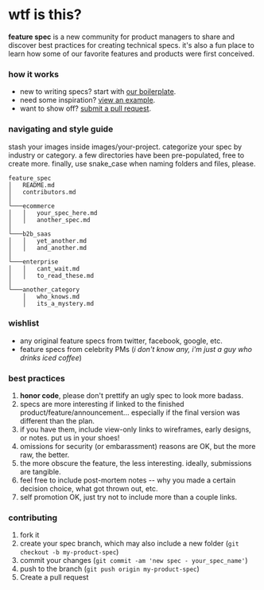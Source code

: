 # wtf is this?

**feature spec** is a new community for product managers to share and discover best practices for creating technical specs. it's also a fun place to learn how some of our favorite features and products were first conceived.

### how it works

* new to writing specs? start with [our boilerplate](https://github.com/ryanckulp/feature_spec/blob/master/templates/boilerplate.md).
* need some inspiration? [view an example](https://github.com/ryanckulp/feature_spec/blob/master/b2b_saas/fomo.md).
* want to show off? [submit a pull request](#contributing).

### navigating and style guide
stash your images inside images/your-project. categorize your spec by industry or category. a few directories have been pre-populated, free to create more. finally, use snake_case when naming folders and files, please.

```
feature_spec
│   README.md
│   contributors.md    
│
└───ecommerce
│   │   your_spec_here.md
│   │   another_spec.md
│   
└───b2b_saas
│   │   yet_another.md
│   │   and_another.md
│   
└───enterprise
│   │   cant_wait.md
│   │   to_read_these.md
│   
└───another_category
    │   who_knows.md
    │   its_a_mystery.md
```

### wishlist
* any original feature specs from twitter, facebook, google, etc.
* feature specs from celebrity PMs (_i don't know any, i'm just a guy who drinks iced coffee_)

### best practices

1. **honor code**, please don't prettify an ugly spec to look more badass.
2. specs are more interesting if linked to the finished product/feature/announcement... especially if the final version was different than the plan.
3. if you have them, include view-only links to wireframes, early designs, or notes. put us in your shoes!
4. omissions for security (or embarassment) reasons are OK, but the more raw, the better.
5. the more obscure the feature, the less interesting. ideally, submissions are tangible.
6. feel free to include post-mortem notes -- why you made a certain decision choice, what got thrown out, etc.
5. self promotion OK, just try not to include more than a couple links.

### contributing

1. fork it
2. create your spec branch, which may also include a new folder (`git checkout -b my-product-spec`)
3. commit your changes (`git commit -am 'new spec - your_spec_name'`)
4. push to the branch (`git push origin my-product-spec`)
5. Create a pull request
